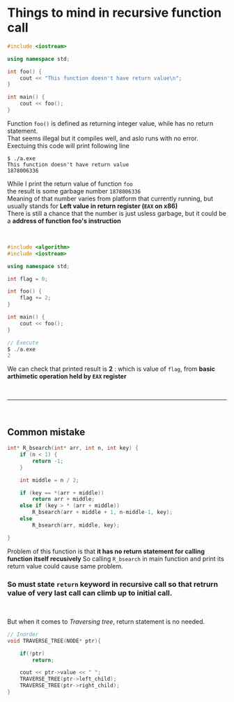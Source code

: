 # Things to mind in recursive function call

```cpp
#include <iostream>

using namespace std;

int foo() {
    cout << "This function doesn't have return value\n";
}

int main() {
    cout << foo();
}
```

Function `foo()` is defined as returning integer value, while has no return statement.  
That seems illegal but it compiles well, and aslo runs with no error.  
Exectuing this code will print following line

```
$ ./a.exe
This function doesn't have return value
1878006336
```

While I print the return value of function `foo`  
the result is some garbage number `1878006336`  
Meaning of that number varies from platform that currently running, but usually stands for **Left value in return register (`EAX` on x86)**  
There is still a chance that the number is just usless garbage, but it could be a **address of function foo's instruction**

</br>

```cpp
#include <algorithm>
#include <iostream>

using namespace std;

int flag = 0;

int foo() {
    flag += 2;
}

int main() {
    cout << foo();
}
```

```c
// Execute
$ ./a.exe
2
```

We can check that printed result is **2** : which is value of `flag`, from **basic arthimetic operation held by `EAX` register**

</br>

---

</br>   
   
## Common mistake
   
```c
int* R_bsearch(int* arr, int n, int key) {
    if (n < 1) {
        return -1;
    }

    int middle = n / 2;

    if (key == *(arr + middle))
        return arr + middle;
    else if (key > * (arr + middle))
        R_bsearch(arr + middle + 1, n-middle-1, key);
    else
        R_bsearch(arr, middle, key);

}

````

Problem of this function is that **it has no return statement for calling function itself recusively**
So calling `R_bsearch` in main function and print its return value could cause same problem.
### **So must state `return` keyword in recursive call so that retrurn value of very last call can climb up to initial call.**

</br>

But when it comes to *Traversing tree*, return statement is no needed.

```cpp
// Inorder
void TRAVERSE_TREE(NODE* ptr){

    if(!ptr)
        return;

    cout << ptr->value << " ";
    TRAVERSE_TREE(ptr->left_child);
    TRAVERSE_TREE(ptr->right_child);
}
````
